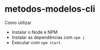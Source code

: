 # metodos-modelos-cli

Como utilizar

* Instalar o Node e NPM
* Instalar as dependências com `npm i`
* Executar com `npm start`